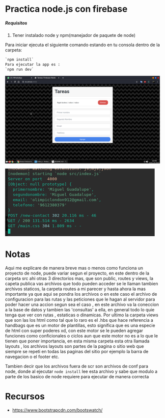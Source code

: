 # Practica node.js con firebase

##### Requisitos

1. Tener instalado node y npm(manejador de paquete de node)

Para iniciar ejecuta el siguiente comando estando en tu consola dentro de la carpeta:
```
`npm install`
Para ejecutar la app es :
`npm run dev`
```


![Captura](image.png "imagen") 

![Captura](img.png "imagen") 
# Notas

Aqui me explicare de manera breve mas o menos como funciona un proyecto de node, puede variar segun el proyecto, en este dentro de la carpeta src ahi otras 3 directorios mas, que son public, routes y views, la capeta publica vas archivos que todo pueden acceder se le llaman tambien archivos staticos, la carpeta routes a mi parecer y hasta ahora la mas importante ya que aqui se pondra los archivos o en este caso el archivo de configuracion para las rutas y las peticiones que le hagan al servidor para poder hacer una accion segun sea el caso , en este archivo va la coneccion a la base de datos y tambien las 'consultas' a ella, en general todo lo quie tenga que ver con rutas , estaticas o dinamicas. Por ultimo la carpeta views que son las los html como tal que lo raro es el .hbs que hace referencia a handbags que es un motor de plantillas, esto significa que es una especie de html con super poderes xd, con este motor se le pueden agregar funciones como conficionales o ciclos aun que este motor no es a lo que le tienen que poner importancia, en esta misma carpeta esta otra llamada layouts , los archivos layouts son partes de la pagina o sitio web que siempre se repeti en todas las paginas del sitio por ejemplo la barra de navegacion o el footer etc.

Tambien decir que los archivos fuera de scr son archivos de conf para node, donde al ejecutar `node install` lee esta archivo y sabe que modulo a parte de los basico de node requiere para ejecutar de manera correcta

# Recursos

- https://www.bootstrapcdn.com/bootswatch/

